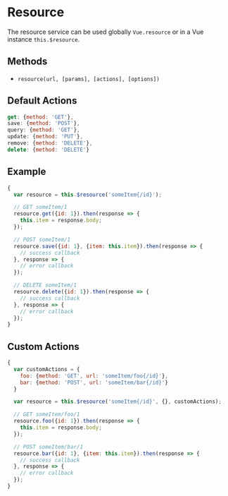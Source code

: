# Resource

The resource service can be used globally `Vue.resource` or in a Vue instance `this.$resource`.

## Methods

* `resource(url, [params], [actions], [options])`

## Default Actions

```js
get: {method: 'GET'},
save: {method: 'POST'},
query: {method: 'GET'},
update: {method: 'PUT'},
remove: {method: 'DELETE'},
delete: {method: 'DELETE'}
```

## Example

```js
{
  var resource = this.$resource('someItem{/id}');

  // GET someItem/1
  resource.get({id: 1}).then(response => {
    this.item = response.body;
  });

  // POST someItem/1
  resource.save({id: 1}, {item: this.item}).then(response => {
    // success callback
  }, response => {
    // error callback
  });

  // DELETE someItem/1
  resource.delete({id: 1}).then(response => {
    // success callback
  }, response => {
    // error callback
  });
}
```

## Custom Actions

```js
{
  var customActions = {
    foo: {method: 'GET', url: 'someItem/foo{/id}'},
    bar: {method: 'POST', url: 'someItem/bar{/id}'}
  }

  var resource = this.$resource('someItem{/id}', {}, customActions);

  // GET someItem/foo/1
  resource.foo({id: 1}).then(response => {
    this.item = response.body;
  });

  // POST someItem/bar/1
  resource.bar({id: 1}, {item: this.item}).then(response => {
    // success callback
  }, response => {
    // error callback
  });
}
```
